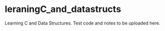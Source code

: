 # leraningC_and_datastructs
Learning C and Data Structures. Test code and notes to be uploaded here. 
